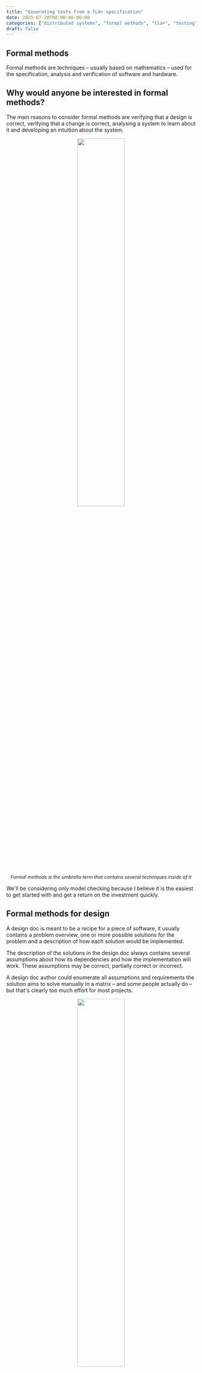 ```yaml
---
title: "Generating tests from a TLA+ specification"
date: 2025-07-20T00:00:00-00:00
categories: ["distributed systems", "formal methods", "tla+", "testing"]
draft: false
---
```


## Formal methods

Formal methods are techniques – usually based on mathematics – used for the specification, analysis and verification of software and hardware.

## Why would anyone be interested in formal methods?

The main reasons to consider formal methods are verifying that a design is correct, verifying that a change is correct, analysing a system to learn about it and developing an intuition about the system.

<div align="center">
<img style="width:50%" src="https://lh7-rt.googleusercontent.com/docsz/AD_4nXeItStmwei-06gHeLcBczgo2RjIandofBbnfTbpzcvatoJg0EwARIEXpCLo5hGK0bDcYvoggtmOmhsA-HXdCW858FWr7Ry6gUxnP4o0NN8AkXNeDpy7gpSLSC5z5mXyktIDxl1HSg?key=CZuYqiYDpsuzokR8yCzjpg">
</div>

<div style="font-style:italic;text-align:center;font-size:90%">
Formal methods is the umbrella term that contains several techniques inside of it
</div>

We'll be considering only model checking because I believe it is the easiest to get started with and get a return on the investment quickly.

## Formal methods for design

A design doc is meant to be a recipe for a piece of software, it usually contains a problem overview, one or more possible solutions for the problem and a description of how each solution would be implemented.

The description of the solutions in the design doc always contains several assumptions about how its dependencies and how the implementation will work. These assumptions may be correct, partially correct or incorrect.

A design doc author could enumerate all assumptions and requirements the solution aims to solve manually in a matrix – and some people actually do – but that's clearly too much effort for most projects.

<div align="center">
<img style="width:50%" src="https://lh7-rt.googleusercontent.com/docsz/AD_4nXctXqlBFwrpTOCBcRBVluZwmFv_DVcTnPaQa9VCsR6TBoCpelWrgr76flhLhaabJyTalMCBiRO4RxborjeTsyueLiunK8CfuBnUu7h5tHYSHdy8atC_oaquIPeTGjhiyPfrCw-VVQ?key=CZuYqiYDpsuzokR8yCzjpg">
</div>

Formal methods can be included in the phase where the design doc is created. Instead of only describing the solution using words, build a specification of the solution and how it interacts with other parts of the system using a [specification language](https://en.wikipedia.org/wiki/Specification_language). The specification is then checked against the invariants you define by a model checker, the model checker outputs a sequence of steps that lead to an invariant being violated known as a counter example. The counter example is used for debugging and reproducing the issue.

<div align="center">
<img style="width:50%" src="https://lh7-rt.googleusercontent.com/docsz/AD_4nXfgD4kUdKnf3cRMGHAwsRUfEhwGSXn5SnIwtynkELQ7YHDPxcvZvc5Pvhoj9M8H7yzLDIwX6S8sJADtBTeamNkOy6tUmD9F166S8Tct1BLAL9pD9viFs1dAU14T3nFiyugTzERfqg?key=CZuYqiYDpsuzokR8yCzjpg">
</div>

<div style="font-style:italic;text-align:center;font-size:90%">
A snippet of a sequence of states leading to a bug being found
</div>

## TLA+

[TLA+](https://github.com/tlaplus/tlaplus) is a formal specification language that can be used in the design process of a new system, to find flaws in existing systems, to build a better understanding of existing systems and to prove correctness of algorithms.

TLA+ is a simple language that consists mostly of variables and actions that assign values to variables.

Check the [cheatsheet](https://ocamlpro.com/assets/pdf/tla-cheat-sheet-v1.pdf).

Here's an example specification of a clock that starts between 1 and 2, goes up to 12 then goes back to 1. There's one invariant checking that at all times the clock hours are between 1 and 12 and a temporal property saying that the clock must reach midnight (12) eventually.

<div align="center">
<img style="width:50%" src="https://lh7-rt.googleusercontent.com/docsz/AD_4nXcaPNHdwqn9eeSxyfRFJLXSugxRWEdhO9sP43brXI4V5Nfdxbki2ZcE4EA_lRqmPoJPBKSqK_q6recJlI26h1Ie5RO5n-314l0zyK0kYQmrigALK3sg9F8FReC4WSj-GgH7SLUR?key=CZuYqiYDpsuzokR8yCzjpg">
</div>

<div style="font-style:italic;text-align:center;font-size:90%">
A TLA+ spec modelling a clock that starts between 1 and 2, counts up to 12 then goes back to 1
</div>

**\[]** Is read as always

**<>** is read as eventually

## Formal methods for analysing a system

When a system already exists, it can be valuable to write a specification based on the existing system to gain a deeper understanding of how the system works. Everything must be explicit in a TLA+ specification, it's common to start writing a specification and realize that you don't actually understand how something works when you actually need to define its behavior. Sometimes new bugs may even be found in the already existing system after writing a specification.

## Formal methods for testing a system

A model checked TLA+ specification will visit every possible behavior in the system, model checking is exhaustive up to a max number of inputs that the specification author defines. After writing a specification, it's possible to use the specification in combination with the model checker to generate test cases for the real implementation.

MongoDB has a blog [post](https://www.mongodb.com/company/blog/engineering/conformance-checking-at-mongodb-testing-our-code-matches-our-tla-specs) where they talk about generating test cases for a real system using one of their TLA+ specs. They got 100% test coverage by doing that compared to 21% from manually written tests and 91% from [AFL](https://github.com/google/AFL).

The paper [Model-guided Fuzzing of Distributed Systems](https://arxiv.org/pdf/2410.02307) talks about using a TLA+ specification state space to guide a fuzzer to test the real implementation of the specifications. The authors found bugs in etcd-raft and RedisRaft by using this technique.

## Experimenting with formal methods

Since most of the team was not familiar with TLA+, we decided to focus the efforts on a small subset of new a new project and to put some effort into knowledge sharing to make it easier for people in the team to get comfortable with the tool.

The chosen project provides a secret store type of interface where services can store secrets such as passwords and retrieve them when needed. Operations such as creating and deleting secrets were async at first and the service responsible for managing secrets – known as the secrets service – was using the [outbox pattern](https://microservices.io/patterns/data/transactional-outbox.html) to maintain consistency.

We started exploring TLA+ while working on the outbox so we decided to model the outbox interactions to make sure our design was sound. We did not model only the basic operations such as adding an operation to the queue but also the invariants that must always be true for the system to behave correctly.

One of the invariants is that there may be only one operation in progress at a time per secret. This invariant was modelled in our specification as follows:

```
SecretMetadataHasPendingStatusWhenTheresAnOperationInTheQueue ==
      \* For all secrets
      \A secret \in Secrets:
        LET SecretIsInPendingQueue == 
            \E i \in DOMAIN queue.pending:
                queue.pending[i] = secret
        IN
        \* the secret is either in the outbox queue
        \/ /\ SecretIsInPendingQueue
           \* and the secret metadata status is Pending
           /\ SecretMetadataHasPendingStatus(secret)
        \* or the secret is not in the queue
        \/ /\ ~SecretIsInPendingQueue
           \* and the secret metadata status is not Pending
           /\ ~SecretMetadataHasPendingStatus(secret)
```

<div style="font-style:italic;text-align:center;font-size:90%">
An invariant that says: For every existing secret, either there's an operation for it in the outbox queue and the secret status is Pending or there's no operation for the secret in the queue and the secret status is not Pending
</div>

An invariant that says that something **bad** never happens is known as a _safety_ property. TLA+ also allows us to specify properties that say that something **good _eventually happens_**, known as _liveness_ properties.

Our specification defines that when an operation for a secret is added to the outbox queue, the operation will eventually succeed and the secret status will be set to **Succeeded.**

```
EventuallyEveryMetadataStatusIsReady ==
    \* For all secrets
    \A secret \in Secrets:
        \* Transform the queue.pending tuple into a set
        LET PendingQueueSet == {queue.pending[i]: i \in DOMAIN queue.pending} IN
            \* If the secret is in the pending queue
            /\ secret \in PendingQueueSet
            \* Leads to it eventually
            ~>
                \* Being in the processed queue
                /\ secret \in queue.processed
                \* And removed from the pending queue
                /\ secret \notin PendingQueueSet
                \* And the secret being in the metadata table with status "Succeeded"
                /\ \E metadata \in db.secret_metadata:
                    /\ metadata.name = secret
                    /\ metadata.status = "Succeeded"
```

<div style="font-style:italic;text-align:center;font-size:90%">
A temporal property that says: when an operation for a secret is in the outbox queue, eventually the operation will be processed (retried if needed) and the secret will be moved to the Succeeded status
</div>

We didn't get to use the specification to generate tests yet but we were already able to reap one of the benefits of formal modelling: a deeper understanding of the system being specified. While writing the specification, we were forced to answer several questions since we needed to make the behavior explicit.

## Catching logic bugs with formal methods

Some months ago, a team hit a bug where two regions sharing the same SQL database but with caches that were unique per instance would lead to valid tokens being cached as invalid. A cache invalidation bug.

After the bug was found, a basic specification that models the behavior of the systems with the shared database was written in a few minutes. The spec is high-level, doesn't contain implementation details at all and found the same bug immediately.

<div align="center">
<img style="width:50%" src="https://lh7-rt.googleusercontent.com/docsz/AD_4nXeJ3m9tmhogFXjCyGTOfo7BRwXJcMd_XDXMZ7giGIb3AaQRNmhHiRh76Wuo-zKTZ5dkHpaRlPSQWSGeNJqnCUp814RuOzhH6n7X5EK_Lez0-7172ONzf0oTuVl4XWBF37ZX-GwCMw?key=CZuYqiYDpsuzokR8yCzjpg">
</div>

<div style="font-style:italic;text-align:center;font-size:90%">
A counter example produced by the model checker. The counter example is a list of steps that lead to the invariant being violated
</div>

We are also exploring [deterministic simulation testing](https://poorlydefinedbehavior.github.io/posts/deterministic_simulation_testing/) as a [lightweight formal method](https://dl.acm.org/doi/pdf/10.1145/3477132.3483540) but we haven't got far enough with it yet.

## Hands-on prerequisites: Install TLA+ tools

- Download the TLA+ toolbox from the official [website](https://lamport.azurewebsites.net/tla/toolbox.html)

- Open VSCode and install the TLA+ extension

<div align="center">
<img style="width:50%" src="https://lh7-rt.googleusercontent.com/docsz/AD_4nXfAFLtt-YdcocuzT1en_PV0z2QwGd-cOxgVS0LO8bze7TVEJnFehI0AbK6_d3hx71E9OdaBk_RJXah8d-BD6jaJuaB6ZrxT1rPixONj_9gC4HRka8U9j49MJB8CTWvS7_c58YrJ0Q?key=CZuYqiYDpsuzokR8yCzjpg">
</div>

- Create a file called **_spec.tla_**. This is where you'll write your spec.

- Write the following boilerplate in your **_spec.tla_** file:

```go
---- MODULE spec ----
EXTENDS TLC, Integers, FiniteSets, Naturals

  \* Write your spec here

====
```

## Hands-on: Clock

Given the following boilerplate, write a specification for a clock that counts from 0 to 12 and then resets back to 0.

```go
---- MODULE spec ----
EXTENDS TLC, Integers, FiniteSets, Naturals

  \* Write your spec here

====
```

## Hands-on: Waves

Given a group of people forming a circle

<div align="center">
<img style="width:50%" src="https://lh7-rt.googleusercontent.com/docsz/AD_4nXeCF2dOHv3MAIK0wxT2SMf5LsDFGFpHI4Y5FxRF5V6sjCVdpPf-FR_ZSevkMi5vBf53MAUbc4hxc2Khz18P560BoUCfK4Jjl5UhpAXsrzAmy2-kTqOCWhUqbsUVK-Bk_Aq3_r_A9Q?key=CZuYqiYDpsuzokR8yCzjpg">
</div>

After choosing one person in the circle at random, the person must high five the person to its left, then duck and then high five the person to its right. A person that's ducking cannot get up or high five someone until another high five has happened. High fives happen in counterclockwise direction starting from the person that was chosen in the beginning. The wave ends when the person that started the process is reached again.

<div align="center">
<img style="width:50%" src="https://lh7-rt.googleusercontent.com/docsz/AD_4nXd58ia-whZxyjz6qGHYeR-oVlVY9QvGwU3Ebez2VtDpeScdihlZaiVj24Mjl4DYO8apP6xssPCH8fMhmVfYp3AjVBsJKXpG_TL0H4cr-1Mam0R0gMvPC6-tWY1rA3W5tSOm_geYdg?key=CZuYqiYDpsuzokR8yCzjpg">
</div>

<div style="font-style:italic;text-align:center;font-size:90%">
One of the people in the circle is chosen at random
</div>

<div align="center">
<img style="width:50%" src="https://lh7-rt.googleusercontent.com/docsz/AD_4nXcN5uSwI5buxEjxchg72VE6el9okhJTexvRPQDzHVMH0pgE3VQ3xMvWdlm3jz-B8XFwBflTajn5VWI9wwT9TRwgo_SeXTB6xSzicTHsztBe3u8-PYt8QVTaxZdzNPSxLc63w6ZHfg?key=CZuYqiYDpsuzokR8yCzjpg">
</div>

<div style="font-style:italic;text-align:center;font-size:90%">
The person high fives the person to their left
</div>

<div align="center">
<img style="width:50%" src="https://lh7-rt.googleusercontent.com/docsz/AD_4nXds3R2PPHvp7e2P8RCoN5lwniDt9BR9wNKsYrcGMa2imQpwxOBff70yPVOmRBsuqvQd4vqHCeUucEDMvYQD55zoghbWbv81CR6aVVfDdypUefrzDG-h2GBsjP45c8eOpUuoP0Cl?key=CZuYqiYDpsuzokR8yCzjpg">
</div>

<div style="font-style:italic;text-align:center;font-size:90%">
The person ducks after high fiving the person to their left
</div>

<div align="center">
<img style="width:50%" src="https://lh7-rt.googleusercontent.com/docsz/AD_4nXda3dXEFL2S8QnDZAtsI5u6-xDz2adYFa1suKYmOF2AVLt22KmpRl9yymAXWjjZbR-IoaC-6nSmUE7fxMZTWEyf4rxV5DwgR5MhPT--vS0FcOzN3phwz4B9GT1OmnBYj87eOcJXhg?key=CZuYqiYDpsuzokR8yCzjpg">
</div>

<div style="font-style:italic;text-align:center;font-size:90%">
The next person in the circle in counterclockwise direction repeats the process
</div>

## Hands-on: Die hard

The die hard problem is a problem from the movie [Die hard with a vengeance](https://www.imdb.com/title/tt0112864/). There is a 5 liters water jug, a 3 liters water jug, a very precise scale (that doesn't show the weight of items on top of it), and a faucet with an infinite stream of water. There's a bomb ready to explode in a few seconds and the only way to stop it is to put exactly 4 liters of water on the scale.

<div align="center">
<img style="width:50%" src="https://lh7-rt.googleusercontent.com/docsz/AD_4nXcnEshTTwEwf26K2Ozzaebe9kaFOrFL_zZ7F2f57yPfJkxsX9voX_R8gM3JuJM7Xu81S9K2a85CM2OnDBN2tP-TUR1NHReqwHul77ykDcsuQFqOYSgiOaiXX1pPpVdTDtzMM4DpyA?key=CZuYqiYDpsuzokR8yCzjpg">
</div>

<div style="font-style:italic;text-align:center;font-size:90%">
Source: WikiHow
</div>

The jugs start empty. The possible actions are:

- Fill one of the jugs with water – remember that the jugs are unmarked so the only way to know how much water is in one of them is filling them until they're completely full.

- Remove water from one of the jugs

- Move water from one jug to the other, remember that each jug has a limited capacity.

Design a specification to find the shortest sequence of steps to solve the die hard problem. The solution is found when one of the jugs has exactly 4 liters of water in it.

## Hands-on: Two phase commit

[Two phase commit](https://en.wikipedia.org/wiki/Two-phase_commit_protocol) is a distributed commit protocol where all participants in a transaction should eventually commit or rollback.

Two phase commit is a protocol that can be found in many real worlds systems, some of them being:

MySQL: Transactions in MySQL clusters

Postgres: Meant to be used by external transaction managers

The protocol works in the following manner: one node is a designated coordinator, which is the master site, and the rest of the nodes in the network are designated the participants. The protocol assumes that:

1. there is stable storage at each node with a write-ahead log,

2. no node crashes forever,

3. the data in the write-ahead log is never lost or corrupted in a crash, and

4. any two nodes can communicate with each other.

<div align="center">
<img style="width:50%" src="https://lh7-rt.googleusercontent.com/docsz/AD_4nXemlWnZY1sUnpWBldf3LoiAwAYsWFyKpVG4Hg-oXDHJ8B9OI0WpIlydqxm7BybmwYroBrneIEpE7agGQkBU7E5AerOH87FjoPw4raVv7eeDKW-f9i-21Tz_5i-Sw8EuLA7ttskt?key=CZuYqiYDpsuzokR8yCzjpg">
</div>

<div style="font-style:italic;text-align:center;font-size:90%">
A complete execution of the two phase commit protocol. Source: Wikipedia
</div>

Choose between specifying the two phase commit protocol or creating your own protocol for distributed transactions. Imagine that there's a single transaction and it must commit or abort on all nodes. Remember that nodes may crash at any time.

## Hands-on: Single decree paxos

[Paxos](https://lamport.azurewebsites.net/pubs/paxos-simple.pdf) is a protocol heavily used in the industry to implement replicated systems when the systems need to decide on a value and the value that's decided must be the same for all the nodes involved.

Paxos is used in many real world systems, some of them being:

Cassandra: [For lightweight distributed transactions](https://www.datastax.com/blog/lightweight-transactions-cassandra-20)

Google Spanner: [For state machine replication](https://static.googleusercontent.com/media/research.google.com/en//archive/spanner-osdi2012.pdf)

Failure model:

- Processes crash at any time

- Messages can be lost

- Messages can be reordered

<div align="center">
<img style="width:50%" src="https://lh7-rt.googleusercontent.com/docsz/AD_4nXeRo6VT0bK8hbIawlZhs2RfgK8oGVU0TrzSAQiYqaAU0QFMwFIY6j1FMG-TkfT5N2fyIKFnfretooFD4Zfi9eV0e_i7f1YHaWHwwtuyHJYiGHeDqcxgV2vkMXL-fOzrjsxNzvH1?key=CZuYqiYDpsuzokR8yCzjpg">
</div>

<div style="font-style:italic;text-align:center;font-size:90%">
A brief summary of the single decree paxos protocol
</div>

Invent and specify a protocol to make 3 nodes decide on the same value. The value must be proposed by one of the nodes and the other nodes cannot know which value will be proposed ahead of time.

## Does my implementation match the specification?

You just wrote a specification that models your system at an abstraction level that doesn't care about things such as I/O. The specification is a high level version of the implementation that captures the main properties of the system you're trying to build.

```
Next ==
  \/  \E instance \in Instances, namespace \in Namespaces, value \in Values, data_key_id \in DataKeyIds:
               Encrypt(instance, namespace, value, data_key_id)
  \/  \E instance \in Instances, namespace \in Namespaces, data_key_id \in DataKeyIds:
               Decrypt(instance, namespace, data_key_id)
  \/  \E instance \in Instances, namespace \in Namespaces:
               RotateDataKeys(instance, namespace)
  \/  \E instance \in Instances:
               \/  CacheRemoveExpiredEntries(instance)
               \/  RestartInstance(instance)
  \/  AdvanceTime
  \/  Terminating
```

<div style="font-style:italic;text-align:center;font-size:90%">
The next state relation. Defines which actions can be taken at each step in the model checking process
</div>

The model checker uses the specification to check possibly thousands of behaviors, generating a graph of the reachable states. A state is the set of variables with their values.

<div align="center">
<img style="width:50%" src="https://lh7-rt.googleusercontent.com/docsz/AD_4nXciCPmiGSuIAmcOJC-YVUkgaoEeFAVHZsjleA-OZDZM-Uyd5CBqlFFWIILRuJXQd0quX2Mprsl4rlLQV_Huf0yaJhm__7oZMh_HKfNJRY_ACIecb3NTBzJxITYbc3C7OIyqx28J2Q?key=2053luUD1bm7MwEnF9Bh-w"/>
</div>

<div style="font-style:italic;text-align:center;font-size:90%">
A graph generated by model checking the a specification of a module that uses the outbox pattern
</div>

<div align="center">
<img style="width:50%" src="https://lh7-rt.googleusercontent.com/docsz/AD_4nXclXIeQzzb98-Sv03tljxXTJDf7fGrZdMiMO_WeyDMljkRO_eU2S4MiEpHgzbjv1Sd2frEIfUk5RPBuvIe5Xa0Vvaa6o-R5dOQt6TB6lcuFZhO9qAcD0SlBYIs8W6yvAhhruwOSnw?key=2053luUD1bm7MwEnF9Bh-w"/>
</div>

<div style="font-style:italic;text-align:center;font-size:90%">
The number of times each action was executed during the model checking of a specification
</div>

Every invariant is satisfied by the behaviors allowed by the specification and you believe your spec gives you **_enough_** confidence to move on to the implementation.

```
DataKeyUidUniqueness ==
   \A dk1 \in database:
       {dk2 \in database : dk2.uid = dk1.uid} = {dk1}

DataKeyUniqueness ==
   \A dk1, dk2 \in database:
       (/\ dk1.uid /= dk2.uid
        /\ dk1.namespace = dk2.namespace)
        /\ dk1.label = dk2.label
        /\ dk1.active
        /\ dk2.active
           =>
               Assert(FALSE, <<"duplicated data key", dk1, dk2>>)

CacheConsistency ==
   \A instance \in Instances:
       /\  \A entry \in instances[instance].cache.by_id:
               \E row \in database:
                   /\ entry.namespace = row.namespace
                   /\ entry.data_key.uid = row.uid
       /\  \A entry \in instances[instance].cache.by_label:
               \E row \in database:
                   /\ entry.namespace = row.namespace
                   /\ entry.data_key.uid = row.uid

DataKeysAreCachedByLabelOnlyAfterCautionPeriod ==
   \A instance \in Instances:
       \A entry \in instances[instance].cache.by_label:
           Assert((now - entry.data_key.created) > CautionPeriod,
                 <<"data key cached before caution period",
                  "now", now,
                  "entry.data_key.created", entry.created,
                  "CautionPeriod", CautionPeriod>>)
```

<div style="font-style:italic;text-align:center;font-size:90%">
A few examples of invariants defined in a specification
</div>

The implementation is coming along just fine but you can't help but think how do you know that the implementation implements what's in the specification. If the implementation follows the specification precisely, the implementation will be a refinement of the specification – it will allow every behavior allowed by the specification and possibly more behaviors.

```go
func (s *EncryptionManager) RotateDataKeys(ctx context.Context, namespace string) error {
  s.log.Info("Data keys rotation triggered, acquiring lock...")

  s.mtx.Lock()
  defer s.mtx.Unlock()

  s.log.Info("Data keys rotation started")
  err := s.store.DisableDataKeys(ctx, namespace)
  if err != nil {
    s.log.Error("Data keys rotation failed", "error", err)
    return err
  }

  s.dataKeyCache.flush(namespace)
  s.log.Info("Data keys rotation finished successfully")


  return nil
}
```

<div style="font-style:italic;text-align:center;font-size:90%">
A snippet of the implementation of the system that was modelled in the specification
</div>

Maybe at this point you decide to put the implementation and the specification side by side and pattern match between them.

```
RotateDataKeys(instance, namespace) ==
    /\  DisableDataKeys(namespace)
    /\  DataKeyCacheFlush(instance, namespace)
    /\  UNCHANGED now
```

<div style="font-style:italic;text-align:center;font-size:90%">
A snippet of one of the actions defined in the specification
</div>

That can get you quite far but having the implementation execute the same sequence of actions that the specification allows would increase the confidence that the implementation actually implements the specification.

The output graph generated in the model checking process can be used to build every possible path from the initial state to the final state. Similar to what has been done here, the paths can be used to exercise the implementation in a normal test.

<div align="center">
<img style="width:50%" src="https://lh7-rt.googleusercontent.com/docsz/AD_4nXcvNCOUD-wUJISaRpa8Vz7hxsNr_TKzm8WCaGvjMVgFrQP9PbTwfsRS-YFO8EOwK4gGI7eZesvX5e4NveuCnc2FNHbE98qk3bDtKBO4xtjCjUuP5OCpNufLqpD-X87hE5Er3tqZ?key=2053luUD1bm7MwEnF9Bh-w"/>
</div>

<div style="font-style:italic;text-align:center;font-size:90%">
A diagram generated in the model checking process. The diagram contains every possible state and how to get there
</div>

The generated graph is stored in a _.dot_ file, the test starts by reading and parsing the graph stored in the file.

```go
func TestParseDotFile(t *testing.T) {
  file, err := os.Open("./testdata/spec2.dot")
  require.NoError(t, err)
  defer file.Close()

  buffer, err := io.ReadAll(file)
  require.NoError(t, err)
  graphAst, _ := gographviz.ParseString(string(buffer))
  graph := gographviz.NewGraph()
  if err := gographviz.Analyse(graphAst, graph); err != nil {
    panic(err)
  }
}
```

<div style="font-style:italic;text-align:center;font-size:90%">
A snippet of a test that reads and parses a file containing the graph of reachable states generated by model checking a specification
</div>

Then for each possible path starting from the initial state, we apply each action in the order they appear in the path. Here's a few examples of the possible sequence of actions:

    [Init AdvanceTime AdvanceTime RestartInstance]
    [Init Encrypt AdvanceTime AdvanceTime RestartInstance]
    [Init Encrypt AdvanceTime AdvanceTime CacheRemoveExpiredEntries]
    [Init Encrypt AdvanceTime AdvanceTime RotateDataKeys]
    [Init Encrypt AdvanceTime AdvanceTime Decrypt]
    [Init AdvanceTime AdvanceTime CacheRemoveExpiredEntries]
    [Init AdvanceTime AdvanceTime RotateDataKeys]
    [Init AdvanceTime AdvanceTime Encrypt]

<div style="font-style:italic;text-align:center;font-size:90%">
Examples of sequences of actions that will be used to exercise the implementation
</div>

Each sequence is a test case to which the implementation is exercised against.

```go
for path := range visitor.Iter() {
  check(t, path)
}
```

For each action in the path generated based on the specification, an action that's equivalent to it is applied to the implementation. It boils down to a loop and a switch case.

```go
func check(t *testing.T, path []visitor.EdgeWithLabel) {
  defer func() {
    if t.Failed() {
      pathJSONbytes, _ := json.MarshalIndent(path, "", "  ")
      fmt.Printf("%s\n\n", string(pathJSONbytes))
    }
  }()

  var (
    encryptionManager      *EncryptionManager
    encryptedValuesByKeyId map[string][]map[string][]byte
    fakeTime               *fakeTime
  )

  for _, node := range path {
    switch node.Label {
    case "Init":
     // Initialize the system under test
     ...
    case "Encrypt":
     // Perform the Encrypt operation
     ...
    case "Decrypt":
     // Perform the Decrypt operation
     ...
    case "RotateDataKeys":
     // Perform the RotateDataKeys operation
     ...
    case "AdvanceTime":
     // Perform the AdvanceTime operation
     ...
    case "CacheRemoveExpiredEntries":
     // Perform the CacheRemoveExpiredEntries operation
     ...
    case "RestartInstance":
     // Perform the RestartInstance operation
     ...
    default:
      panic(fmt.Sprintf("unhandled label, did you forget a switch case?: %+v", node))
    }
  }
}
```

Assertions are added at any place you seem fit. It's recommended to assert that the system is in a valid state and that every response received – if any – makes sense at each step.

## Generating tests for snapshot isolation implementation

In databases, snapshot isolation is a transaction isolation level that guarantees that a transaction will have the illusion of working on a snapshot of the database, the snapshot is taken at the time the transaction starts.

Specifications for snapshot isolation can be easily found but I've decided to write my own in TLA+. After writing the specification I decided to implement an example database with snapshot isolation in Go. After I was done with the implementation and had written a few tests I decided to generate the test cases using the state graph generated during the model checking process.

```go
for path := range visitor.Iter() {
   db := NewDatabase()
   // Map from model tx id to impl tx
   modelMap := make(map[int]int)

   for _, node := range path {
     switch node.Label {
     case "TxRead":
       modelTxId := int(mustParseInt(node.Args[0]))
       key := node.Args[1]
       db.Read(modelMap[modelTxId], key)
     case "TxBegin":
       modelTxId := int(mustParseInt(node.Args[0]))
       txId := db.BeginTransaction()
       modelMap[modelTxId] = txId
     case "TxCreate":
       modelTxId := int(mustParseInt(node.Args[0]))
       key := node.Args[1]
       value := node.Args[2]
       db.Write(modelMap[modelTxId], key, value)
     case "TxUpdate":
       modelTxId := int(mustParseInt(node.Args[0]))
       key := node.Args[1]
       value := node.Args[2]
       db.Write(modelMap[modelTxId], key, value)
     case "TxDelete":
       modelTxId := int(mustParseInt(node.Args[0]))
       key := node.Args[1]
       db.Delete(modelMap[modelTxId], key)
     case "TxRollback":
       require.Equal(t, 1, len(node.Args))
       modelTxId := int(mustParseInt(node.Args[0]))
       db.Rollback(modelMap[modelTxId])
     case "TxCommit":
       require.Equal(t, 1, len(node.Args))
       modelTxId := int(mustParseInt(node.Args[0]))
       db.Commit(modelMap[modelTxId])
     case "Terminating":
       // no-op
     default:
       panic(fmt.Sprintf("unhandled action: %+v", node))
     }
   }
 }
```

<div style="font-style:italic;text-align:center;font-size:90%">
A snippet of the code used to test the database with snapshot isolation with the paths generated from the model checking the specification. Some code has been removed to make the snippet shorter
</div>

The generated test cases resulted in 100% code coverage without any special effort.

<div align="center">
<img style="width:50%" src="https://lh7-rt.googleusercontent.com/docsz/AD_4nXcNlUuBudJsjL451VG1S7rIT5-k_Nw2V1IbuiU6XrNem55GwjWQAHtUtSN-tdIe8sJAs2TDQNU6HSAz1kuIWpmmoKVTgnOeep6ud8s24ZYiRMHdFpu5GK_Qhyu-PbpqFULPUHKNnQ?key=2053luUD1bm7MwEnF9Bh-w"/>
</div>

<div style="font-style:italic;text-align:center;font-size:90%">
An image showing a code coverage report with 100% coverage. Green means the code has been exercised during testing
</div>

I also got a specification for snapshot isolation from [github.com/will62794/snapshot-isolation-spec](http://github.com/will62794/snapshot-isolation-spec). It was the first one I found and I decided to generate test cases from it as well. The following is the first result I got after running the tests.

<div align="center">
<img style="width:50%" src="https://lh7-rt.googleusercontent.com/docsz/AD_4nXcSJN66BMnpXmFfc8uxDFz7N30usVNRRQTpf8XISBd11Izl0NVYD9HIvmg8V0CkgIVoG06sRb1sViekaS0Z2Oy_lY1Gu68zhfFitUuy8F5TaObSSYqtBoe8-wJXjHeq4aDLm0Fc?key=2053luUD1bm7MwEnF9Bh-w"/>
</div>

<div style="font-style:italic;text-align:center;font-size:90%">
An image showing a code coverage report with 78% coverage. Green means the code has been exercised during testing
</div>

After that I decided to exercise the snapshot isolation implementation from the blog post [Implementing MVCC and major SQL transaction isolation levels](https://notes.eatonphil.com/2024-05-16-mvcc.html). I got 85.8% coverage using the specification I wrote. Note that Phil's implementation contains more than just the code for the snapshot isolation level so code paths related to other isolation levels are not covered – as expected.

<div align="center">
<img style="width:50%" src="https://lh7-rt.googleusercontent.com/docsz/AD_4nXe3H79Zc8NIfD2oVm80O9NHUhAgO8X-YeA1wsS0TU9u2k4YJxWhvBzEnhhZEiU-Nk6EU9_rJ-HtvVrAUdbGIs5AhUlbPFYzbPK8mPeoCHE9lGNHTIpaF_NqioCZgeh9SmvYHO5U?key=2053luUD1bm7MwEnF9Bh-w"/>
</div>

<div style="font-style:italic;text-align:center;font-size:90%">
An image showing a code coverage report with 85.8% coverage. Green means the code has been exercised during testing
</div>

I also ran the same tests but using will62794's specification this time and got 80.1% coverage in the first try.

<div align="center">
<img style="width:50%" src="https://lh7-rt.googleusercontent.com/docsz/AD_4nXddrKebU47GS14iw7F9IlhiBPxZ2CioerYIh1N5zHsli7YuYS-mmdCCpbeIMsRvc2viH76KvceVrkCCCtKns9dRjpS8bPGyF7TYfbIbEuvFG0PR83ukAe1hj3_R7t9yP7SV-trRuw?key=2053luUD1bm7MwEnF9Bh-w"/>
</div>
<div style="font-style:italic;text-align:center;font-size:90%">
An image showing a code coverage report with 80.1% coverage. Green means the code has been exercised during testing
</div>

## Generating tests for the encryption manager

The encryption manager is a package used for envelope encryption. A specification modeling some of the operations supposed by the encryption manager was used to generate test cases for the implementation. The test cases resulted in 60.3% coverage.

```
Next ==
   \/  \E instance \in Instances, namespace \in Namespaces, value \in Values, data_key_id \in DataKeyIds:
           Encrypt(instance, namespace, value, data_key_id)
   \/  \E instance \in Instances, namespace \in Namespaces, data_key_id \in DataKeyIds:
           Decrypt(instance, namespace, data_key_id)
   \/  \E instance \in Instances, namespace \in Namespaces:
           RotateDataKeys(instance, namespace)
   \/  \E instance \in Instances:
           \/  CacheRemoveExpiredEntries(instance)
           \/  RestartInstance(instance)
   \/  Terminating
```

<div style="font-style:italic;text-align:center;font-size:90%">
The next state relation of the encryption manager specification
</div>

Most of the uncovered lines are error handling paths or unsupported operations. Both cases were not modeled in the specification.

<div align="center">
<img style="width:50%" src="https://lh7-rt.googleusercontent.com/docsz/AD_4nXfk0U7dE9-pHpbhbZ1mA9fSD1RJxvefadquvQX0xFBmmQWb_23NBvyUtsUEGlhXpzeA8TOTVjswqN_REVx86-xoa991-8xYFv5hT6C_KJPNXsbOSZyiPrrdsDvbnNUMyu8X3raIaA?key=2053luUD1bm7MwEnF9Bh-w"/>
</div>

<div style="font-style:italic;text-align:center;font-size:90%">
An image showing a code coverage report with 60.3% coverage. Green means the code has been exercised during testing
</div>
